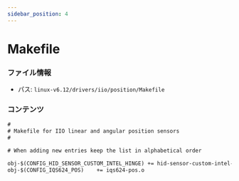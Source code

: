 ```yaml
---
sidebar_position: 4
---
```

# Makefile

### ファイル情報

- パス: `linux-v6.12/drivers/iio/position/Makefile`

### コンテンツ

```txt
#
# Makefile for IIO linear and angular position sensors
#

# When adding new entries keep the list in alphabetical order

obj-$(CONFIG_HID_SENSOR_CUSTOM_INTEL_HINGE) += hid-sensor-custom-intel-hinge.o
obj-$(CONFIG_IQS624_POS)	+= iqs624-pos.o

```
